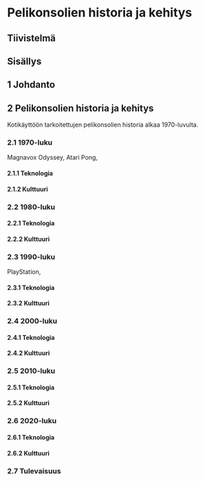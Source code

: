 # Pelikonsolien historia ja kehitys


## Tiivistelmä


## Sisällys


## 1 Johdanto


## 2 Pelikonsolien historia ja kehitys

Kotikäyttöön tarkoitettujen pelikonsolien historia alkaa 1970-luvulta.


### 2.1 1970-luku

Magnavox Odyssey, Atari Pong, 


#### 2.1.1 Teknologia


#### 2.1.2 Kulttuuri


### 2.2 1980-luku


#### 2.2.1 Teknologia


#### 2.2.2 Kulttuuri


### 2.3 1990-luku

PlayStation, 


#### 2.3.1 Teknologia


#### 2.3.2 Kulttuuri


### 2.4 2000-luku


#### 2.4.1 Teknologia


#### 2.4.2 Kulttuuri


### 2.5 2010-luku


#### 2.5.1 Teknologia


#### 2.5.2 Kulttuuri


### 2.6 2020-luku


#### 2.6.1 Teknologia


#### 2.6.2 Kulttuuri


### 2.7 Tulevaisuus
